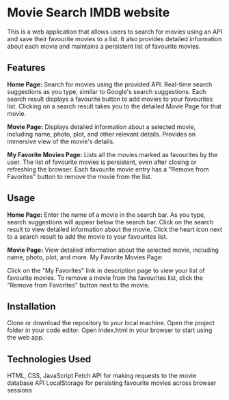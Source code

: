 # Movie Search IMDB website
This is a web application that allows users to search for movies using an API and save their favourite movies to a list. It also provides detailed information about each movie and maintains a persistent list of favourite movies.

## Features

**Home Page:**
Search for movies using the provided API.
Real-time search suggestions as you type, similar to Google's search suggestions.
Each search result displays a favourite button to add movies to your favourites list.
Clicking on a search result takes you to the detailed Movie Page for that movie.

**Movie Page:**
Displays detailed information about a selected movie, including name, photo, plot, and other relevant details.
Provides an immersive view of the movie's details.

**My Favorite Movies Page:**
Lists all the movies marked as favourites by the user.
The list of favourite movies is persistent, even after closing or refreshing the browser.
Each favourite movie entry has a "Remove from Favorites" button to remove the movie from the list.

## Usage

**Home Page:**
Enter the name of a movie in the search bar.
As you type, search suggestions will appear below the search bar.
Click on the search result to view detailed information about the movie.
Click the heart icon next to a search result to add the movie to your favourites list.

**Movie Page:**
View detailed information about the selected movie, including name, photo, plot, and more.
My Favorite Movies Page:

Click on the "My Favorites" link in description page to view your list of favourite movies.
To remove a movie from the favourites list, click the "Remove from Favorites" button next to the movie.

## Installation
Clone or download the repository to your local machine.
Open the project folder in your code editor.
Open index.html in your browser to start using the web app.

## Technologies Used
HTML, CSS, JavaScript
Fetch API for making requests to the movie database API
LocalStorage for persisting favourite movies across browser sessions





